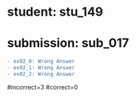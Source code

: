 # student: stu_149
# submission: sub_017

```diff
- ex02_0: Wrong Answer
- ex02_1: Wrong Answer
- ex02_2: Wrong Answer
```
#incorrect=3
#correct=0
